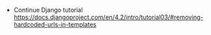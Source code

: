 - Continue Django tutorial https://docs.djangoproject.com/en/4.2/intro/tutorial03/#removing-hardcoded-urls-in-templates